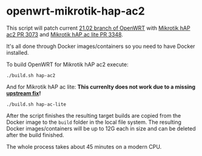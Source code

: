 # openwrt-mikrotik-hap-ac2

This script will patch current [21.02 branch of OpenWRT](https://github.com/openwrt/openwrt/tree/openwrt-21.02)
with [Mikrotik hAP ac2 PR 3073](https://github.com/openwrt/openwrt/pull/3037)
and [Mikrotik hAP ac lite PR 3348](https://github.com/openwrt/openwrt/pull/3348).

It's all done through Docker images/containers so you need to
have Docker installed.

To build OpenWRT for Mikrotik hAP ac2 execute:
```
./build.sh hap-ac2
```
And for Mikrotik hAP ac lite: **This currenlty does not work due to a missing [upstream fix](https://github.com/openwrt/openwrt/pull/3348#issuecomment-692530450)!**
```
./build.sh hap-ac-lite
```

After the script finishes the resulting target builds are
copied from the Docker image to the `build` folder in the local
file system. The resulting Docker images/containers will be up to
12G each in size and can be deleted after the build finished.

The whole process takes about 45 minutes on a modern CPU.
